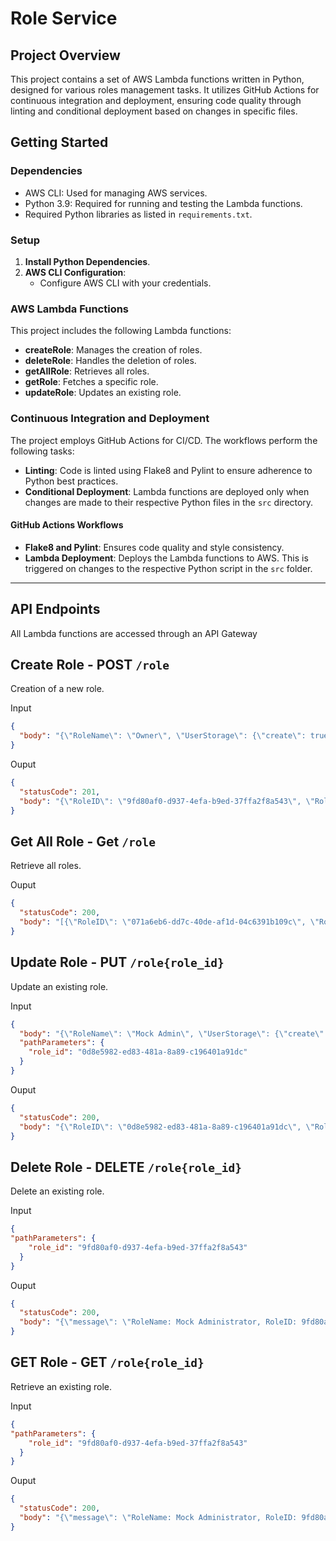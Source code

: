 # Role Service

## Project Overview

This project contains a set of AWS Lambda functions written in Python, designed for various roles management tasks. It utilizes GitHub Actions for continuous integration and deployment, ensuring code quality through linting and conditional deployment based on changes in specific files.

## Getting Started

### Dependencies

- AWS CLI: Used for managing AWS services.
- Python 3.9: Required for running and testing the Lambda functions.
- Required Python libraries as listed in `requirements.txt`.

### Setup

1. **Install Python Dependencies**.
2. **AWS CLI Configuration**:
   - Configure AWS CLI with your credentials.

### AWS Lambda Functions

This project includes the following Lambda functions:

- **createRole**: Manages the creation of roles.
- **deleteRole**: Handles the deletion of roles.
- **getAllRole**: Retrieves all roles.
- **getRole**: Fetches a specific role.
- **updateRole**: Updates an existing role.

### Continuous Integration and Deployment

The project employs GitHub Actions for CI/CD. The workflows perform the following tasks:

- **Linting**: Code is linted using Flake8 and Pylint to ensure adherence to Python best practices.
- **Conditional Deployment**: Lambda functions are deployed only when changes are made to their respective Python files in the `src` directory.

#### GitHub Actions Workflows

- **Flake8 and Pylint**: Ensures code quality and style consistency.
- **Lambda Deployment**: Deploys the Lambda functions to AWS. This is triggered on changes to the respective Python script in the `src` folder.

****

## API Endpoints

All Lambda functions are accessed through an API Gateway

## Create Role - POST `/role`
Creation of a new role.

Input
```json
{
  "body": "{\"RoleName\": \"Owner\", \"UserStorage\": {\"create\": true, \"read\": true, \"update\": true, \"delete\": true}, \"PointLedger\": {\"create\": false, \"read\": true, \"update\": true, \"delete\": false}, \"Logs\": {\"create\": false, \"read\": true, \"update\": false, \"delete\": false}, \"Role\": {\"create\": true, \"read\": true, \"update\": true, \"delete\": true}}"
}
```

Ouput
```json
{
  "statusCode": 201,
  "body": "{\"RoleID\": \"9fd80af0-d937-4efa-b9ed-37ffa2f8a543\", \"RoleName\": \"Owner\", \"UserStoragePermission\": 7, \"PointLedgerPermission\": 6, \"LogsPermission\": 2, \"RolePermission\": 15}"
}

```
## Get All Role - Get `/role`
Retrieve all roles.


Ouput
```json
{
  "statusCode": 200,
  "body": "[{\"RoleID\": \"071a6eb6-dd7c-40de-af1d-04c6391b109c\", \"RoleName\": \"Mock Admin 1\", \"UserStorage\": {\"create\": true, \"read\": true, \"update\": true, \"delete\": false}, \"PointLedger\": {\"create\": false, \"read\": true, \"update\": true, \"delete\": false}, \"Logs\": {\"create\": false, \"read\": true, \"update\": false, \"delete\": false}, \"Role\": {\"create\": true, \"read\": true, \"update\": true, \"delete\": true}}, {\"RoleID\": \"cef078eb-b89b-4c97-993b-73384a9e26ba\", \"RoleName\": \"Mock Admin 2\", \"UserStorage\": {\"create\": true, \"read\": true, \"update\": true, \"delete\": false}, \"PointLedger\": {\"create\": false, \"read\": true, \"update\": true, \"delete\": false}, \"Logs\": {\"create\": false, \"read\": true, \"update\": false, \"delete\": false}, \"Role\": {\"create\": true, \"read\": true, \"update\": true, \"delete\": true}}]"
}

```
## Update Role - PUT `/role{role_id}`
Update an existing role.

Input
```json
{
  "body": "{\"RoleName\": \"Mock Admin\", \"UserStorage\": {\"create\": true, \"read\": true, \"update\": true, \"delete\": false}, \"PointLedger\": {\"create\": false, \"read\": true, \"update\": true, \"delete\": false}, \"Logs\": {\"create\": false, \"read\": true, \"update\": false, \"delete\": false}, \"Role\": {\"create\": true, \"read\": true, \"update\": true, \"delete\": true}}",
  "pathParameters": {
    "role_id": "0d8e5982-ed83-481a-8a89-c196401a91dc"
  }
}

```

Ouput
```json
{
  "statusCode": 200,
  "body": "{\"RoleID\": \"0d8e5982-ed83-481a-8a89-c196401a91dc\", \"RoleName\": \"Mock Admin\", \"UserStorage\": {\"create\": true, \"read\": true, \"update\": true, \"delete\": false}, \"PointLedger\": {\"create\": false, \"read\": true, \"update\": true, \"delete\": false}, \"Logs\": {\"create\": false, \"read\": true, \"update\": false, \"delete\": false}, \"Role\": {\"create\": true, \"read\": true, \"update\": true, \"delete\": true}}"
}


```
## Delete Role - DELETE `/role{role_id}`
Delete an existing role.

Input
```json
{
"pathParameters": {
    "role_id": "9fd80af0-d937-4efa-b9ed-37ffa2f8a543"
  }
}
```

Ouput
```json
{
  "statusCode": 200,
  "body": "{\"message\": \"RoleName: Mock Administrator, RoleID: 9fd80af0-d937-4efa-b9ed-37ffa2f8a543 deleted\"}"
}

```

## GET Role - GET `/role{role_id}`
Retrieve an existing role.

Input
```json
{
"pathParameters": {
    "role_id": "9fd80af0-d937-4efa-b9ed-37ffa2f8a543"
  }
}
```

Ouput
```json
{
  "statusCode": 200,
  "body": "{\"message\": \"RoleName: Mock Administrator, RoleID: 9fd80af0-d937-4efa-b9ed-37ffa2f8a543 deleted\"}"
}

